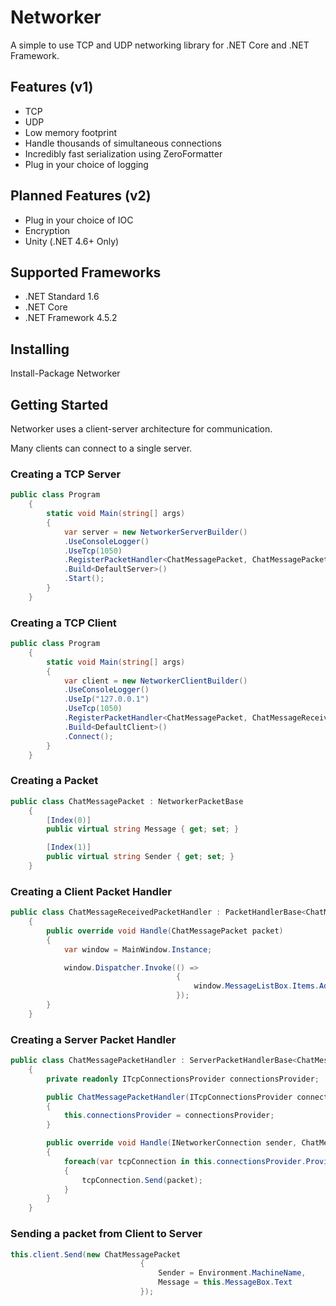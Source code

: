 # Networker
A simple to use TCP and UDP networking library for .NET Core and .NET Framework.

## Features (v1)
* TCP
* UDP
* Low memory footprint
* Handle thousands of simultaneous connections
* Incredibly fast serialization using ZeroFormatter
* Plug in your choice of logging

## Planned Features (v2)
* Plug in your choice of IOC
* Encryption
* Unity (.NET 4.6+ Only)

## Supported Frameworks
* .NET Standard 1.6
* .NET Core
* .NET Framework 4.5.2

## Installing
Install-Package Networker

## Getting Started

Networker uses a client-server architecture for communication.

Many clients can connect to a single server.

### Creating a TCP Server
```csharp
public class Program
    {
        static void Main(string[] args)
        {
            var server = new NetworkerServerBuilder()
            .UseConsoleLogger()
            .UseTcp(1050)
            .RegisterPacketHandler<ChatMessagePacket, ChatMessagePacketHandler>()
            .Build<DefaultServer>()
            .Start();
        }
    }
```

### Creating a TCP Client
```csharp
public class Program
    {
        static void Main(string[] args)
        {
            var client = new NetworkerClientBuilder()
            .UseConsoleLogger()
            .UseIp("127.0.0.1")
            .UseTcp(1050)
            .RegisterPacketHandler<ChatMessagePacket, ChatMessageReceivedPacketHandler>()
            .Build<DefaultClient>()
            .Connect();
        }
    }
```

### Creating a Packet
```csharp
public class ChatMessagePacket : NetworkerPacketBase
    {
        [Index(0)]
        public virtual string Message { get; set; }

        [Index(1)]
        public virtual string Sender { get; set; }
    }
```

### Creating a Client Packet Handler
```csharp
public class ChatMessageReceivedPacketHandler : PacketHandlerBase<ChatMessagePacket>
    {
        public override void Handle(ChatMessagePacket packet)
        {
            var window = MainWindow.Instance;

            window.Dispatcher.Invoke(() =>
                                     {
                                         window.MessageListBox.Items.Add($"{packet.Sender}: {packet.Message}");
                                     });
        }
    }
```

### Creating a Server Packet Handler
```csharp
public class ChatMessagePacketHandler : ServerPacketHandlerBase<ChatMessagePacket>
    {
        private readonly ITcpConnectionsProvider connectionsProvider;

        public ChatMessagePacketHandler(ITcpConnectionsProvider connectionsProvider)
        {
            this.connectionsProvider = connectionsProvider;
        }

        public override void Handle(INetworkerConnection sender, ChatMessagePacket packet)
        {
            foreach(var tcpConnection in this.connectionsProvider.Provide())
            {
                tcpConnection.Send(packet);
            }
        }
    }
```

### Sending a packet from Client to Server
```csharp
this.client.Send(new ChatMessagePacket
                             {
                                 Sender = Environment.MachineName,
                                 Message = this.MessageBox.Text
                             });
```
